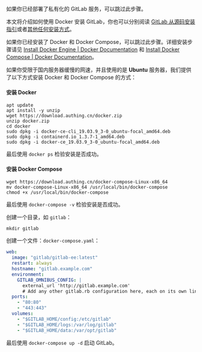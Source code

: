 <IntegrationDetailCard title="概述">

如果你已经部署了私有化的 GitLab 服务，可以跳过此步骤。

本文将介绍如何使用 Docker 安装 GitLab，你也可以分别阅读 [GitLab 从源码安装指引](https://docs.gitlab.com/ee/install/installation.html)或者[其他任何安装方式](https://docs.gitlab.com/ee/install/)。

</IntegrationDetailCard>


<IntegrationDetailCard title="安装 Docker 和 Docker Compose">

如果你已经安装了 Docker 和 Docker Compose，可以跳过此步骤。详细安装步骤请见 [Install Docker Engine | Docker Documentation](https://docs.docker.com/engine/install/) 和 [Install Docker Compose | Docker Documentation](https://docs.docker.com/compose/install/)。

如果你受限于国内服务器缓慢的网速，并且使用的是 **Ubuntu** 服务器，我们提供了以下方式安装 Docker 和 Docker Compose 的方式：

#### 安装 Docker

```
apt update
apt install -y unzip
wget https://download.authing.cn/docker.zip
unzip docker.zip
cd docker
sudo dpkg -i docker-ce-cli_19.03.9_3-0_ubuntu-focal_amd64.deb
sudo dpkg -i containerd.io_1.3.7-1_amd64.deb
sudo dpkg -i docker-ce_19.03.9_3-0_ubuntu-focal_amd64.deb
```

最后使用 `docker ps` 检验安装是否成功。

#### 安装 Docker Compose

```
wget https://download.authing.cn/docker-compose-Linux-x86_64
mv docker-compose-Linux-x86_64 /usr/local/bin/docker-compose
chmod +x /usr/local/bin/docker-compose
```

最后使用 `docker-compose -v` 检验安装是否成功。


</IntegrationDetailCard>



<IntegrationDetailCard title="安装 GitLab">

创建一个目录，如 `gitlab`：

```
mkdir gitlab
```

创建一个文件：`docker-compose.yaml`：

```yaml
web:
  image: "gitlab/gitlab-ee:latest"
  restart: always
  hostname: "gitlab.example.com"
  environment:
    GITLAB_OMNIBUS_CONFIG: |
      external_url 'http://gitlab.example.com'
      # Add any other gitlab.rb configuration here, each on its own line
  ports:
    - "80:80"
    - "443:443"
  volumes:
    - "$GITLAB_HOME/config:/etc/gitlab"
    - "$GITLAB_HOME/logs:/var/log/gitlab"
    - "$GITLAB_HOME/data:/var/opt/gitlab"
```

最后使用 `docker-compose up -d` 启动 GitLab。

</IntegrationDetailCard>
